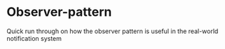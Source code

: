 # Observer-pattern
Quick run through on how the observer pattern is useful in the real-world notification system
